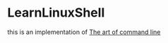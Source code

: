 # LearnLinuxShell
this is an implementation of [The art of command line](https://github.com/jlevy/the-art-of-command-line)
